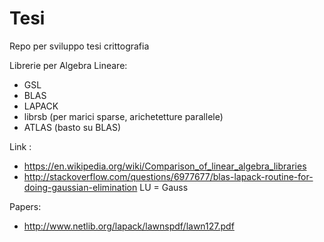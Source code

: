 # Tesi
Repo per sviluppo tesi crittografia

Librerie per Algebra Lineare:
- GSL
- BLAS
- LAPACK
- librsb (per marici sparse, arichetetture parallele)
- ATLAS (basto su BLAS)

Link :
- https://en.wikipedia.org/wiki/Comparison_of_linear_algebra_libraries
- http://stackoverflow.com/questions/6977677/blas-lapack-routine-for-doing-gaussian-elimination  LU = Gauss


Papers:
- http://www.netlib.org/lapack/lawnspdf/lawn127.pdf
